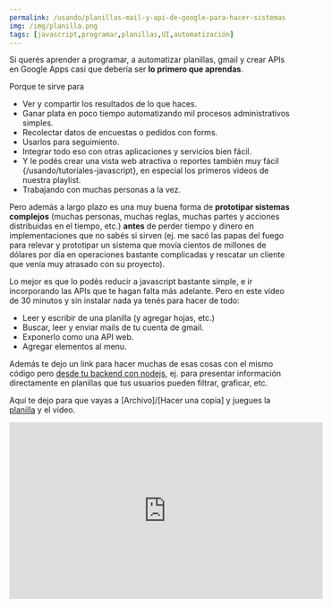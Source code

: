 ```yaml
---
permalink: /usando/planillas-mail-y-api-de-google-para-hacer-sistemas
img: /img/planilla.png
tags: [javascript,programar,planillas,UI,automatización]
---
```


Si querés aprender a programar, a automatizar planillas, gmail y crear APIs en Google Apps casi que debería ser __lo primero que aprendas__. 

Porque te sirve para

* Ver y compartir los resultados de lo que haces.
* Ganar plata en poco tiempo automatizando mil procesos administrativos simples.
* Recolectar datos de encuestas o pedidos con forms.
* Usarlos para seguimiento.
* Integrar todo eso con otras aplicaciones y servicios bien fácil.
* Y le podés crear una vista web atractiva o reportes también muy fácil {/usando/tutoriales-javascript}, en especial los primeros videos de nuestra playlist.
* Trabajando con muchas personas a la vez.

Pero además a largo plazo es una muy buena forma de __prototipar sistemas complejos__ (muchas personas, muchas reglas, muchas partes y acciones distribuidas en el tiempo, etc.) __antes__ de perder tiempo y dinero en implementaciones que no sabés si sirven (ej. me sacó las papas del fuego para relevar y prototipar un sistema que movía cientos de millones de dólares por día en operaciones bastante complicadas y rescatar un cliente que venía muy atrasado con su proyecto).

Lo mejor es que lo podés reducir a javascript bastante simple, e ir incorporando las APIs que te hagan falta más adelante. Pero en este video de 30 minutos y sin instalar nada ya tenés para hacer de todo:

* Leer y escribir de una planilla (y agregar hojas, etc.)
* Buscar, leer y enviar mails de tu cuenta de gmail.
* Exponerlo como una API web.
* Agregar elementos al menu.

Además te dejo un link para hacer muchas de esas cosas con el mismo código pero [desde tu backend con nodejs](https://codelabs.developers.google.com/codelabs/sheets-api/#0), ej. para presentar información directamente en planillas que tus usuarios pueden filtrar, graficar, etc.

Aquí te dejo para que vayas a [Archivo]/[Hacer una copia] y juegues la [planilla](https://docs.google.com/spreadsheets/d/1gZzV0lSMfJp5_NMDaRSz84E_D3XbEnBNE4T-Aol2qYU/edit?usp=sharing) y el video.

<iframe width="560" height="315" src="https://www.youtube.com/embed/aziSmRShzBc" frameborder="0" allow="accelerometer; autoplay; encrypted-media; gyroscope; picture-in-picture" allowfullscreen></iframe>
